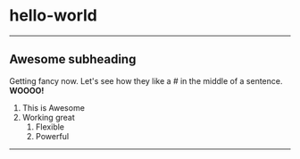 # hello-world
************

## Awesome subheading

Getting fancy now. Let's see how they like a # in the middle of a sentence. **WOOOO!**

1. This is Awesome
2. Working great
   1. Flexible
   2. Powerful

*************
